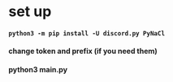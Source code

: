 # set up
#### ```python3 -m pip install -U discord.py PyNaCl```
#### change token and prefix (if you need them)
#### python3 main.py
